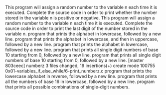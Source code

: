 This program will assign a random number to the variable n each time it is executed. Complete the source code in order to print whether the number stored in the variable n is positive or negative.
This program will assign a random number to the variable n each time it is executed. Complete the source code in order to print the last digit of the number stored in the variable n.
program that prints the alphabet in lowercase, followed by a new line.
program that prints the alphabet in lowercase, and then in uppercase, followed by a new line.
program that prints the alphabet in lowercase, followed by a new line.
program that prints all single digit numbers of base 10 starting from 0, followed by a new line.
program that prints all single digit numbers of base 10 starting from 0, followed by a new line.
[master 803ceec] numberz
 3 files changed, 19 insertions(+)
 create mode 100755 0x01-variables_if_else_while/6-print_numberz.c
program that prints the lowercase alphabet in reverse, followed by a new line.
program that prints all the numbers of base 16 in lowercase, followed by a new line.
program that prints all possible combinations of single-digit numbers.
